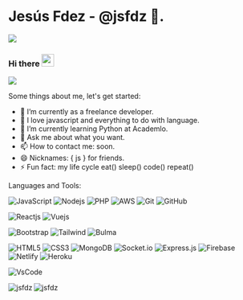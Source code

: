# Jesús Fdez - @jsfdz 🚀.
![](https://komarev.com/ghpvc/?username=jsfdz&style=flat-square&color=efcf32&label=@jsfdz+Profile+Views)

### Hi there <img src="https://media.giphy.com/media/hvRJCLFzcasrR4ia7z/giphy.gif" width="25px">

<img  src="https://miro.medium.com/max/3200/1*OF0xEMkWBv-69zvmNs6RDQ.gif" />

Some things about me, let's get started:

- 🔭 I’m currently as a freelance developer.
- 🥰 I love javascript and everything to do with language.
- 🌱 I’m currently learning Python at Academlo.
- 💬 Ask me about what you want.
- 📫 How to contact me: soon.
- 😄 Nicknames: { js } for friends.
- ⚡ Fun fact: my life cycle eat() sleep() code() repeat()

Languages and Tools:

![JavaScript](https://img.shields.io/badge/-JavaScript-black?style=flat-square&logo=javascript)
![Nodejs](https://img.shields.io/badge/-Nodejs-black?style=flat-square&logo=Node.js)
![PHP](https://img.shields.io/badge/-PHP-black?style=flat-square&logo=PHP)
![AWS](https://img.shields.io/badge/-AWS-black?style=flat-square&logo=AWS)
![Git](https://img.shields.io/badge/-Git-black?style=flat-square&logo=git)
![GitHub](https://img.shields.io/badge/-GitHub-black?style=flat-square&logo=github)

![Reactjs](https://img.shields.io/badge/-React-black?style=flat-square&logo=react)
![Vuejs](https://img.shields.io/badge/-Vue-black?style=flat-square&logo=vue.js)

![Bootstrap](https://img.shields.io/badge/-Bootstrap-black?style=flat-square&logo=bootstrap)
![Tailwind](https://img.shields.io/badge/-Tailwind-black?style=flat-square&logo=tailwind)
![Bulma](https://img.shields.io/badge/-Bulma-black?style=flat-square&logo=bulma)

![HTML5](https://img.shields.io/badge/-HTML5-black?style=flat-square&logo=html5)
![CSS3](https://img.shields.io/badge/-CSS3-black?style=flat-square&logo=css3&logoColor=blue)
![MongoDB](https://img.shields.io/badge/-MongoDB-black?style=flat-square&logo=mongodb)
![Socket.io](https://img.shields.io/badge/-Socket-black?style=flat-square&logo=socket.io)
![Express.js](https://img.shields.io/badge/-Express-black?style=flat-square&logo=express)
![Firebase](https://img.shields.io/badge/-Firebase-black?style=flat-square&logo=Firebase)
![Netlify](https://img.shields.io/badge/-Netlify-black?style=flat-square&logo=netlify)
![Heroku](https://img.shields.io/badge/-Heroku-black?style=flat-square&logo=heroku)

![VsCode](https://img.shields.io/badge/-VsCode-black?style=flat-square&logo=visual-studio-code&logoColor=blue)

<p align="center">
<img align="left" src="https://github-readme-stats.vercel.app/api/top-langs/?username=jsfdz" alt="jsfdz" />
<img align="left" src="https://github-readme-stats.vercel.app/api?username=jsfdz&show_icons=true" alt="jsfdz" />
</p>
<!--
**jsfdz/jsfdz** is a ✨ _special_ ✨ repository because its `README.md` (this file) appears on your GitHub profile.
-->
